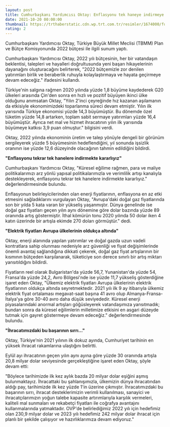 ```yaml
--- 
layout: post
title: Cumhurbaşkanı Yardımcısı Oktay: Enflasyonu tek haneye indirmeye kararlıyız
date: 2021-10-20 00:00:00
thumbnail: https://trthaberstatic.cdn.wp.trt.com.tr/resimler/1674000/fuat-oktay-aa-1674383.jpg
rating: 2
---
```

<p>
	Cumhurbaşkanı Yardımcısı Oktay, Türkiye Büyük Millet Meclisi (TBMM) Plan ve Bütçe Komisyonunda 2022 bütçesi ile ilgili sunum yaptı.</p>
<p>
	Cumhurbaşkanı Yardımcısı Oktay, 2022 yılı bütçesinin, her bir vatandaşın beklentisi, talepleri ve hayalleri doğrultusunda yeni başarı hikayelerinin dayanağını oluşturacağını belirterek, "2022 bütçemizle zor denilen yatırımları birlik ve beraberlik ruhuyla kolaylaştırmaya ve hayata geçirmeye devam edeceğiz." ifadesini kullandı.</p>
<p>
	Türkiye'nin salgına rağmen 2020 yılında yüzde 1,8 büyüme kaydederek G20 ülkeleri arasında Çin'den sonra en hızlı ve pozitif büyüyen ikinci ülke olduğunu anımsatan Oktay, "Yılın 2'inci çeyreğinde hız kazanan aşılamanın da etkisiyle ekonomimizdeki toparlanma süreci devam etmiştir. Yılın ilk yarısında Türkiye ekonomisi yüzde 14,3 büyümüştür. Bu dönemde özel tüketim yüzde 14,8 artarken, toplam sabit sermaye yatırımları yüzde 16,4 büyümüştür. Ayrıca net mal ve hizmet ihracatının yılın ilk yarısında büyümeye katkısı 3,9 puan olmuştur." bilgisini verdi.</p>
<p>
	Oktay, 2022 yılında ekonominin üretim ve talep yönüyle dengeli bir görünüm sergileyerek yüzde 5 büyümesinin hedeflendiğini, yıl sonunda işsizlik oranının ise yüzde 12,6 düzeyinde olacağının tahmin edildiğini bildirdi.</p>
<p>
	<strong>"Enflasyonu tekrar tek hanelere indirmekte kararlıyız"</strong></p>
<p>
	Cumhurbaşkanı Yardımcısı Oktay, "Küresel eğilime rağmen, para ve maliye politikalarımızı arz yönlü yapısal politikalarımızla ve verimlilik artışı kanalıyla destekleyerek, enflasyonu tekrar tek hanelere indirmekte kararlıyız." değerlendirmesinde bulundu.</p>
<p>
	Enflasyonun belirleyicilerinden olan enerji fiyatlarının, enflasyona en az etki etmesini sağladıklarını vurgulayan Oktay, "Avrupa'daki doğal gaz fiyatlarında son bir yılda 5 kata varan bir yükseliş yaşanmıştır. Dünya genelinde ise doğal gaz fiyatları geçen yılın aynı dönemine göre dolar bazında yüzde 89 oranında artış göstermiştir. İthal kömürün tonu 2020 yılında 50 dolar iken 4 katın üzerinde bir artışla ekimde 270 doları görmüştür." dedi.</p>
<p>
	<strong>"Elektrik fiyatları Avrupa ülkelerinin oldukça altında"</strong></p>
<p>
	Oktay, enerji alanında yapılan yatırımlar ve doğal gazda uzun vadeli kontratlara sahip olunması nedeniyle arz güvenliği ve fiyat değişimlerinde önemli avantaj sağlandığına dikkati çekerek, doğal gaz fiyat artışlarının bir kısmının bütçeden karşılanarak, tüketiciye son derece sınırlı bir artış miktarı yansıtıldığını bildirdi.</p>
<p>
	Fiyatların reel olarak Bulgaristan'da yüzde 56,7, Yunanistan'da yüzde 54, Fransa'da yüzde 24,2, Avro Bölgesi'nde ise yüzde 11,7 yükseliş gösterdiğine işaret eden Oktay, "Ülkemiz elektrik fiyatları Avrupa ülkelerinin elektrik fiyatlarının oldukça altında seyretmektedir. 2021 yılı ilk 9 ay itibarıyla ülkemiz elektrik fiyat ortalaması megavat-saat başına 41 avro olup Almanya-Fransa-İtalya'ya göre 30-40 avro daha düşük seviyededir. Küresel enerji piyasalarındaki anormal artışları göğüsleyerek vatandaşımıza yansıtmadık; bundan sonra da küresel eğilimlerin milletimize etkisini en asgari düzeyde tutmak için gayret göstermeye devam edeceğiz." değerlendirmesinde bulundu.</p>
<p>
	<strong>"İhracatımızdaki bu başarının sırrı..."</strong></p>
<p>
	Oktay, Türkiye'nin 2021 yılının ilk dokuz ayında, Cumhuriyet tarihinin en yüksek ihracat rakamlarına ulaştığını belirtti.</p>
<p>
	Eylül ayı ihracatının geçen yılın aynı ayına göre yüzde 30 oranında artışla 20,8 milyar dolar seviyesinde gerçekleştiğine işaret eden Oktay, şöyle devam etti:</p>
<p>
	"Böylece tarihimizde ilk kez aylık bazda 20 milyar dolar eşiğini aşmış bulunmaktayız. İhracattaki bu şahlanışımızla, ülkemizin dünya ihracatından aldığı pay, tarihimizde ilk kez yüzde 1'in üzerine çıkmıştır. İhracatımızdaki bu başarının sırrı, ihracat desteklerimizin verimli kullanılması, sanayici ve ihracatçılarımızın yoğun talebe kapasite artırımlarıyla karşılık vermeleri, kaliteli mal sunmaları ve rekabetçi fiyatları ile coğrafya avantajını kullanmalarında yatmaktadır. OVP'de belirlediğimiz 2022 yılı için hedefimiz olan 230,9 milyar dolar ve 2023 yılı hedefimiz 242 milyar dolar ihracat için planlı bir şekilde çalışıyor ve hazırlıklarımıza devam ediyoruz."</p>
